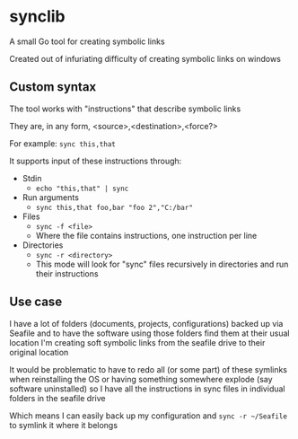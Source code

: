 # synclib

A small Go tool for creating symbolic links

Created out of infuriating difficulty of creating symbolic links on windows

## Custom syntax

The tool works with "instructions" that describe symbolic links

They are, in any form, \<source>,\<destination>,\<force?>

For example:
`sync this,that`

It supports input of these instructions through:

- Stdin
	- `echo "this,that" | sync`
- Run arguments
	- `sync this,that foo,bar "foo 2","C:/bar"`
- Files
	- `sync -f <file>`
	- Where the file contains instructions, one instruction per line
- Directories
	- `sync -r <directory>`
	- This mode will look for "sync" files recursively in directories and run their instructions

## Use case

I have a lot of folders (documents, projects, configurations) backed up via Seafile and to have the software using those folders find them at their usual location I'm creating soft symbolic links from the seafile drive to their original location

It would be problematic to have to redo all (or some part) of these symlinks when reinstalling the OS or having something somewhere explode (say software uninstalled) so I have all the instructions in sync files in individual folders in the seafile drive

Which means I can easily back up my configuration and `sync -r ~/Seafile` to symlink it where it belongs